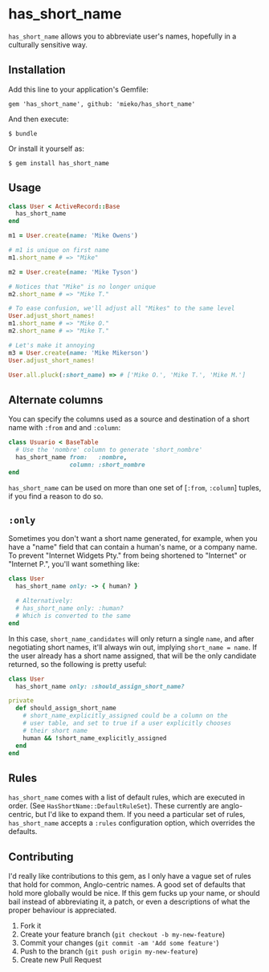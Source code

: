 # has\_short\_name

`has_short_name` allows you to abbreviate user's names, hopefully in a
culturally sensitive way.

## Installation

Add this line to your application's Gemfile:

    gem 'has_short_name', github: 'mieko/has_short_name'

And then execute:

    $ bundle

Or install it yourself as:

    $ gem install has_short_name

## Usage

```ruby
class User < ActiveRecord::Base
  has_short_name
end

m1 = User.create(name: 'Mike Owens')

# m1 is unique on first name
m1.short_name # => "Mike"

m2 = User.create(name: 'Mike Tyson')

# Notices that "Mike" is no longer unique
m2.short_name # => "Mike T."

# To ease confusion, we'll adjust all "Mikes" to the same level
User.adjust_short_names!
m1.short_name # => "Mike O."
m2.short_name # => "Mike T."

# Let's make it annoying
m3 = User.create(name: 'Mike Mikerson')
User.adjust_short_names!

User.all.pluck(:short_name) => # ['Mike O.', 'Mike T.', 'Mike M.']
```

## Alternate columns
You can specify the columns used as a source and destination of a short
name with `:from` and and `:column`:

```ruby
class Usuario < BaseTable
  # Use the 'nombre' column to generate 'short_nombre'
  has_short_name from:   :nombre,
                 column: :short_nombre
end
```

`has_short_name` can be used on more than one set of [`:from`, `:column`]
tuples, if you find a reason to do so.

## `:only`

Sometimes you don't want a short name generated, for example, when you have a
"name" field that can contain a human's name, or a company name.  To prevent
"Internet Widgets Pty." from being shortened to "Internet" or "Internet P.",
you'll want something like:

```ruby
class User
  has_short_name only: -> { human? }

  # Alternatively:
  # has_short_name only: :human?
  # Which is converted to the same
end
```

In this case, `short_name_candidates` will only return a single `name`, and
after negotiating short names, it'll always win out, implying
`short_name = name`.  If the user already has a short name assigned, that will
be the only candidate returned, so the following is pretty useful:

```ruby
class User
  has_short_name only: :should_assign_short_name?

private
  def should_assign_short_name
    # short_name_explicitly_assigned could be a column on the
    # user table, and set to true if a user explicitly chooses
    # their short name
    human && !short_name_explicitly_assigned
  end
end
```

## Rules

`has_short_name` comes with a list of default rules, which are executed in
order.  (See `HasShortName::DefaultRuleSet`).  These currently are anglo-centric,
but I'd like to expand them.  If you need a particular set of rules,
`has_short_name` accepts a `:rules` configuration option, which overrides the
defaults.

## Contributing

I'd really like contributions to this gem, as I only have a vague set of rules
that hold for common, Anglo-centric names.  A good set of defaults that hold
more globally would be nice.  If this gem fucks up your name, or should bail
instead of abbreviating it, a patch, or even a descriptions of what the proper
behaviour is appreciated.

1. Fork it
2. Create your feature branch (`git checkout -b my-new-feature`)
3. Commit your changes (`git commit -am 'Add some feature'`)
4. Push to the branch (`git push origin my-new-feature`)
5. Create new Pull Request
